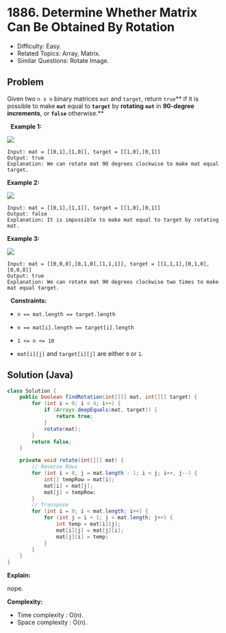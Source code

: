 # 1886. Determine Whether Matrix Can Be Obtained By Rotation

- Difficulty: Easy.
- Related Topics: Array, Matrix.
- Similar Questions: Rotate Image.

## Problem

Given two ```n x n``` binary matrices ```mat``` and ```target```, return ```true```** if it is possible to make **```mat```** equal to **```target```** by **rotating** **```mat```** in **90-degree increments**, or **```false```** otherwise.**

 
**Example 1:**

![](https://assets.leetcode.com/uploads/2021/05/20/grid3.png)

```
Input: mat = [[0,1],[1,0]], target = [[1,0],[0,1]]
Output: true
Explanation: We can rotate mat 90 degrees clockwise to make mat equal target.
```

**Example 2:**

![](https://assets.leetcode.com/uploads/2021/05/20/grid4.png)

```
Input: mat = [[0,1],[1,1]], target = [[1,0],[0,1]]
Output: false
Explanation: It is impossible to make mat equal to target by rotating mat.
```

**Example 3:**

![](https://assets.leetcode.com/uploads/2021/05/26/grid4.png)

```
Input: mat = [[0,0,0],[0,1,0],[1,1,1]], target = [[1,1,1],[0,1,0],[0,0,0]]
Output: true
Explanation: We can rotate mat 90 degrees clockwise two times to make mat equal target.
```

 
**Constraints:**


	
- ```n == mat.length == target.length```
	
- ```n == mat[i].length == target[i].length```
	
- ```1 <= n <= 10```
	
- ```mat[i][j]``` and ```target[i][j]``` are either ```0``` or ```1```.



## Solution (Java)

```java
class Solution {
    public boolean findRotation(int[][] mat, int[][] target) {
        for (int i = 0; i < 4; i++) {
            if (Arrays.deepEquals(mat, target)) {
                return true;
            }
            rotate(mat);
        }
        return false;
    }

    private void rotate(int[][] mat) {
        // Reverse Rows
        for (int i = 0, j = mat.length - 1; i < j; i++, j--) {
            int[] tempRow = mat[i];
            mat[i] = mat[j];
            mat[j] = tempRow;
        }
        // Transpose
        for (int i = 0; i < mat.length; i++) {
            for (int j = i + 1; j < mat.length; j++) {
                int temp = mat[i][j];
                mat[i][j] = mat[j][i];
                mat[j][i] = temp;
            }
        }
    }
}
```

**Explain:**

nope.

**Complexity:**

* Time complexity : O(n).
* Space complexity : O(n).
